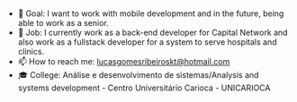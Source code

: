 
###
- 🎯 Goal: I want to work with mobile development and in the future, being able to work as a senior.
- 💼 Job: I currently work as a back-end developer for Capital Network and also work as a fullstack developer for a system to serve hospitals and clinics.
- 📫 How to reach me: lucasgomesribeiroskt@hotmail.com
- 🎓 College: Análise e desenvolvimento de sistemas/Analysis and systems development - Centro Universitário Carioca - UNICARIOCA
>
